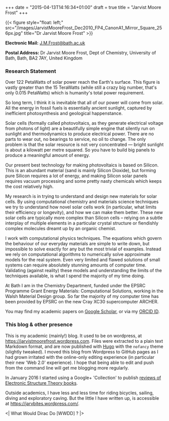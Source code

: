 +++
date = "2015-04-13T14:16:34+01:00"
draft = true
title = "Jarvist Moore Frost"
+++

{{< figure style="float: left;" src="/images/JarvistMooreFrost_Dec2010_FP4_CanonA1_Mirror_Square_256px.jpg"
title="Dr Jarvist Moore Frost" >}}

**Electronic Mail:** J.M.Frost@bath.ac.uk

**Postal Address:** 
Dr Jarvist Moore Frost, 
Dept of Chemistry, 
University of Bath, 
Bath, 
BA2 7AY, 
United Kingdom 

### Research Statement

Over 122 PetaWatts of solar power reach the Earth's surface. This figure is
vastly greater than the 15 TeraWatts (while still a crazy big number, that's
only 0.015 PetaWatts) which is humanity's total power requirement.

So long term, I think it is inevitable that all of our power will come from
solar. All the energy in fossil fuels is essentially ancient sunlight, captured
by inefficient photosynthesis and geological happenstance.

Solar cells (formally called photovoltaics, as they generate electrical voltage
from photons of light) are a beautifully simple engine that silently run on
sunlight and thermodynamics to produce electrical power. There are no parts to
wear out, no bearings to service, no oil to change. The only problem is that
the solar resource is not very concentrated — bright sunlight is about
a kilowatt per metre squared. So you have to build big panels to produce
a meaningful amount of energy.

Our present best technology for making photovoltaics is based on Silicon. This
is an abundant material (sand is mainly Silicon Dioxide), but forming pure
Silicon requires a lot of energy, and making Silicon solar panels requires
vacuum processing and some pretty nasty chemicals which keeps the cost
relatively high.

My research is in trying to understand and design new materials for solar
cells. By using computational chemistry and materials science techniques we try
to understand how novel solar cells work (in particular, what limits their
efficiency or longevity), and how we can make them better. These new solar
cells are typically more complex than Silicon cells – relying on a subtle
interplay of multiple elements in a particular crystal structure or fiendishly
complex molecules dreamt up by an organic chemist.

I work with computational physics techniques. The equations which govern the
behaviour of our everyday materials are simple to write down, but impossible to
solve exactly for any but the most trivial of examples. Instead we rely on
computational algorithms to numerically solve approximate models for the real
system. Even very limited and flawed solutions of small systems can require
absolutely stunning amounts of computer time. Validating (against reality)
these models and understanding the limits of the techniques available, is what
I spend the majority of my time doing.

At Bath I am in the Chemistry Department, funded under the EPSRC Programme
Grant Energy Materials: Computational Solutions,
working in the Walsh Material Design group. So far the majority of my
computer time has been provided by EPSRC on the new Cray XC30 supercomputer
ARCHER.

You may find my academic papers on [Google
Scholar](https://scholar.google.co.uk/citations?user=qNlfsFEAAAAJ&hl=en), or via my [ORCID ID](http://orcid.org/0000-0003-1938-4430).

### This blog & other presence

This is my academic (mainly!) blog. It used to be on wordpress, at
<https://jarvistmoorefrost.wordpress.com>. 
Files were extracted to a plain text Markdown format, and are now published
with [Hugo](https://gohugo.io/) with the `nofancy` theme (slightly
tweaked). 
I moved this blog from Wordpress to GitHub pages as I had grown irritated with
the online-only editing experience (in particular their new 'Web 2.0'
experience). 
I hope that being able to edit and push from the command line will get me
blogging more regularly.

In January 2016 I started using a Google+ 'Collection' to publish [reviews of
Electronic Structure Theory books](https://plus.google.com/collection/wKpRZB).

Outside academics, I have less and less time for riding bicycles, sailing,
diving and exploratory caving. 
But the little I have written up, is accessible at
<https://jarvbites.wordpress.com/>.

<| What Would Dirac Do [WWDD] ? |>
